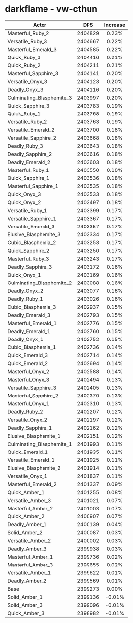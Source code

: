 # darkflame - vw-cthun
| Actor | DPS | Increase |
|---|:---:|:---:|
|Masterful_Ruby_2|2404829|0.23%|
|Versatile_Ruby_3|2404667|0.22%|
|Masterful_Emerald_3|2404585|0.22%|
|Quick_Ruby_3|2404416|0.21%|
|Quick_Ruby_2|2404211|0.21%|
|Masterful_Sapphire_3|2404141|0.20%|
|Versatile_Onyx_3|2404123|0.20%|
|Deadly_Onyx_3|2404116|0.20%|
|Culminating_Blasphemite_3|2403997|0.20%|
|Quick_Sapphire_3|2403783|0.19%|
|Quick_Ruby_1|2403768|0.19%|
|Versatile_Ruby_2|2403763|0.19%|
|Versatile_Emerald_2|2403700|0.18%|
|Versatile_Sapphire_2|2403668|0.18%|
|Deadly_Ruby_3|2403643|0.18%|
|Deadly_Sapphire_2|2403616|0.18%|
|Deadly_Emerald_2|2403603|0.18%|
|Masterful_Ruby_1|2403550|0.18%|
|Quick_Sapphire_1|2403536|0.18%|
|Masterful_Sapphire_1|2403535|0.18%|
|Quick_Onyx_3|2403533|0.18%|
|Quick_Onyx_2|2403497|0.18%|
|Versatile_Ruby_1|2403399|0.17%|
|Versatile_Sapphire_1|2403367|0.17%|
|Versatile_Emerald_3|2403357|0.17%|
|Elusive_Blasphemite_3|2403334|0.17%|
|Cubic_Blasphemia_2|2403253|0.17%|
|Quick_Sapphire_2|2403250|0.17%|
|Masterful_Ruby_3|2403243|0.17%|
|Deadly_Sapphire_3|2403172|0.16%|
|Quick_Onyx_1|2403169|0.16%|
|Culminating_Blasphemite_2|2403088|0.16%|
|Deadly_Onyx_2|2403077|0.16%|
|Deadly_Ruby_1|2403026|0.16%|
|Cubic_Blasphemia_3|2402937|0.15%|
|Deadly_Emerald_3|2402793|0.15%|
|Masterful_Emerald_1|2402776|0.15%|
|Deadly_Emerald_1|2402760|0.15%|
|Deadly_Onyx_1|2402752|0.15%|
|Cubic_Blasphemia_1|2402736|0.14%|
|Quick_Emerald_3|2402714|0.14%|
|Quick_Emerald_2|2402694|0.14%|
|Masterful_Onyx_2|2402588|0.14%|
|Masterful_Onyx_3|2402494|0.13%|
|Versatile_Sapphire_3|2402405|0.13%|
|Masterful_Sapphire_2|2402370|0.13%|
|Masterful_Onyx_1|2402310|0.13%|
|Deadly_Ruby_2|2402207|0.12%|
|Versatile_Onyx_2|2402197|0.12%|
|Deadly_Sapphire_1|2402162|0.12%|
|Elusive_Blasphemite_1|2402151|0.12%|
|Culminating_Blasphemite_1|2401993|0.11%|
|Quick_Emerald_1|2401935|0.11%|
|Versatile_Emerald_1|2401925|0.11%|
|Elusive_Blasphemite_2|2401914|0.11%|
|Versatile_Onyx_1|2401837|0.11%|
|Masterful_Emerald_2|2401337|0.09%|
|Quick_Amber_1|2401255|0.08%|
|Versatile_Amber_3|2401021|0.07%|
|Masterful_Amber_2|2401003|0.07%|
|Quick_Amber_2|2400907|0.07%|
|Deadly_Amber_1|2400139|0.04%|
|Solid_Amber_2|2400087|0.03%|
|Versatile_Amber_2|2400002|0.03%|
|Deadly_Amber_3|2399938|0.03%|
|Masterful_Amber_1|2399736|0.02%|
|Masterful_Amber_3|2399655|0.02%|
|Versatile_Amber_1|2399622|0.01%|
|Deadly_Amber_2|2399569|0.01%|
|Base|2399273|0.00%|
|Solid_Amber_1|2399136|-0.01%|
|Solid_Amber_3|2399096|-0.01%|
|Quick_Amber_3|2398982|-0.01%|
